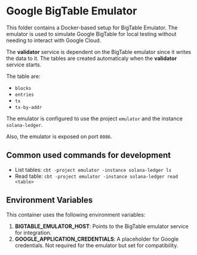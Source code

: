 # Google BigTable Emulator

This folder contains a Docker-based setup for BigTable Emulator. The emulator is used to simulate Google BigTable for local testing without needing to interact with Google Cloud.

The **validator** service is dependent on the BigTable emulator since it writes the data to it.
The tables are created automaticaly when the **validator** service starts. 

The table are:
- `blocks`
- `entries`
- `tx`
- `tx-by-addr`

The emulator is configured to use the project `emulator` and the instance `solana-ledger`.

Also, the emulator is exposed on port `8086`.

## Common used commands for development
- List tables: `cbt -project emulator -instance solana-ledger ls`
- Read table: `cbt -project emulator -instance solana-ledger read <table>`

## Environment Variables
This container uses the following environment variables:
1. **BIGTABLE_EMULATOR_HOST**: Points to the BigTable emulator service for integration.
2. **GOOGLE_APPLICATION_CREDENTIALS**: A placeholder for Google credentials. Not required for the emulator but set for compatibility.